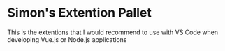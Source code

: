 # Simon's Extention Pallet

This is the extentions that I would recommend to use with VS Code when developing Vue.js or Node.js applications
